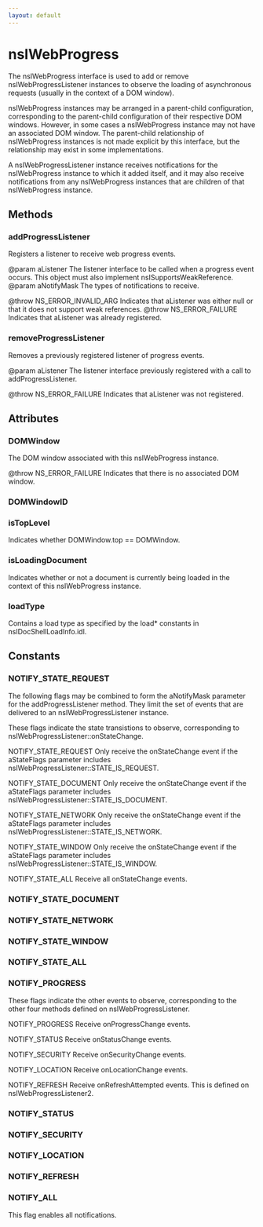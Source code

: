```yaml
---
layout: default
---
```


# nsIWebProgress #

The nsIWebProgress interface is used to add or remove nsIWebProgressListener
instances to observe the loading of asynchronous requests (usually in the
context of a DOM window).

nsIWebProgress instances may be arranged in a parent-child configuration,
corresponding to the parent-child configuration of their respective DOM
windows.  However, in some cases a nsIWebProgress instance may not have an
associated DOM window.  The parent-child relationship of nsIWebProgress
instances is not made explicit by this interface, but the relationship may
exist in some implementations.

A nsIWebProgressListener instance receives notifications for the
nsIWebProgress instance to which it added itself, and it may also receive
notifications from any nsIWebProgress instances that are children of that
nsIWebProgress instance.


## Methods ##

### addProgressListener ###

Registers a listener to receive web progress events.

@param aListener
       The listener interface to be called when a progress event occurs.
       This object must also implement nsISupportsWeakReference.
@param aNotifyMask
       The types of notifications to receive.

@throw NS_ERROR_INVALID_ARG
       Indicates that aListener was either null or that it does not
       support weak references.
@throw NS_ERROR_FAILURE
       Indicates that aListener was already registered.


### removeProgressListener ###

Removes a previously registered listener of progress events.

@param aListener
       The listener interface previously registered with a call to
       addProgressListener.

@throw NS_ERROR_FAILURE
       Indicates that aListener was not registered.


## Attributes ##

### DOMWindow ###

The DOM window associated with this nsIWebProgress instance.

@throw NS_ERROR_FAILURE
       Indicates that there is no associated DOM window.


### DOMWindowID ###

### isTopLevel ###

Indicates whether DOMWindow.top == DOMWindow.


### isLoadingDocument ###

Indicates whether or not a document is currently being loaded
in the context of this nsIWebProgress instance.


### loadType ###

Contains a load type as specified by the load* constants in
nsIDocShellLoadInfo.idl.


## Constants ##

### NOTIFY_STATE_REQUEST ###

The following flags may be combined to form the aNotifyMask parameter for
the addProgressListener method.  They limit the set of events that are
delivered to an nsIWebProgressListener instance.


These flags indicate the state transistions to observe, corresponding to
nsIWebProgressListener::onStateChange.

NOTIFY_STATE_REQUEST
  Only receive the onStateChange event if the aStateFlags parameter
  includes nsIWebProgressListener::STATE_IS_REQUEST.

NOTIFY_STATE_DOCUMENT
  Only receive the onStateChange event if the aStateFlags parameter
  includes nsIWebProgressListener::STATE_IS_DOCUMENT.

NOTIFY_STATE_NETWORK
  Only receive the onStateChange event if the aStateFlags parameter
  includes nsIWebProgressListener::STATE_IS_NETWORK.

NOTIFY_STATE_WINDOW
  Only receive the onStateChange event if the aStateFlags parameter
  includes nsIWebProgressListener::STATE_IS_WINDOW.

NOTIFY_STATE_ALL
  Receive all onStateChange events.


### NOTIFY_STATE_DOCUMENT ###

### NOTIFY_STATE_NETWORK ###

### NOTIFY_STATE_WINDOW ###

### NOTIFY_STATE_ALL ###

### NOTIFY_PROGRESS ###

These flags indicate the other events to observe, corresponding to the
other four methods defined on nsIWebProgressListener.

NOTIFY_PROGRESS
  Receive onProgressChange events.

NOTIFY_STATUS
  Receive onStatusChange events.

NOTIFY_SECURITY
  Receive onSecurityChange events.

NOTIFY_LOCATION
  Receive onLocationChange events.

NOTIFY_REFRESH
  Receive onRefreshAttempted events.
  This is defined on nsIWebProgressListener2.


### NOTIFY_STATUS ###

### NOTIFY_SECURITY ###

### NOTIFY_LOCATION ###

### NOTIFY_REFRESH ###

### NOTIFY_ALL ###

This flag enables all notifications.

